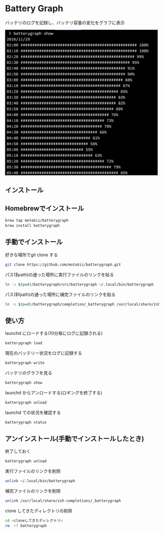 # Battery Graph
バッテリのログを記録し、バッテリ容量の変化をグラフに表示

<img src=https://raw.githubusercontent.com/motokii/batterygraph/images/images/screenshot.png width=500px>

## インストール

## Homebrewでインストール

``` sh
brew tap motokii/batterygraph
brew install batterygraph
```

## 手動でインストール
好きな場所でgit clone する
``` sh
git clone https://github.com/motokii/batterygraph.git
```

パス($path)の通った場所に実行ファイルのリンクを貼る
``` sh
ln -s $(pwd)/batterygraph/src/batterygraph ~/.local/bin/batterygraph
```

パス($fpath)の通った場所に補完ファイルのリンクを貼る
``` sh
ln -s $(pwd)/batterygraph/completion/_batterygraph /usr/local/share/zsh-completions/_batterygraph
```

## 使い方

launchd にロードする(10分毎にログに記録される)
``` sh
batterygraph load
```

現在のバッテリー状況をログに記録する
``` sh
batterygraph write
```

バッテリのグラフを見る
``` sh
batterygraph show
```

launchd からアンロードする(ロギングを終了する)
``` sh
batterygraph unload
```

launchd での状況を確認する
``` sh
batterygraph status
```

## アンインストール(手動でインストールしたとき)

終了しておく
``` sh
batterygraph unload
```

実行ファイルのリンクを削除
``` sh
unlink ~/.local/bin/batterygraph
```

補完ファイルのリンクを削除
``` sh
unlink /usr/local/share/zsh-completions/_batterygraph
```

clone してきたディレクトリの削除
``` sh
cd <cloneしてきたディレクトリ>
rm -rf batterygraph
```

